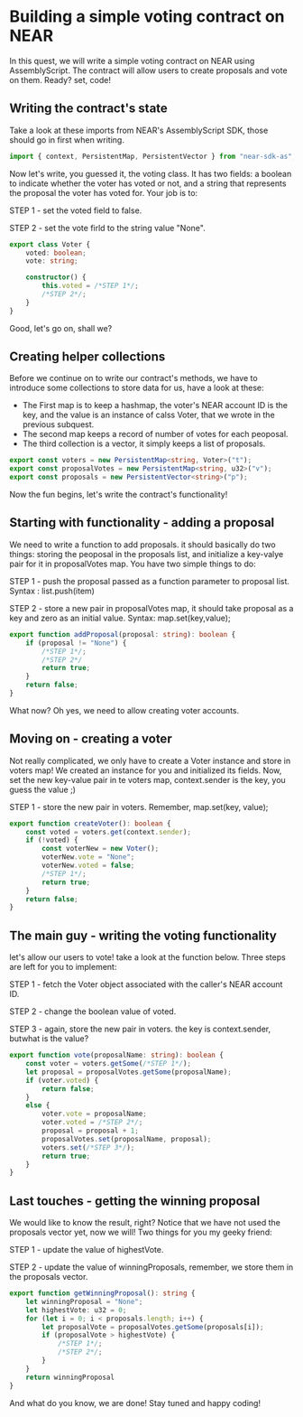 # Building a simple voting contract on NEAR
In this quest, we will write a simple voting contract on NEAR using AssemblyScript. The contract will allow users to create proposals and vote on them. Ready? set, code!

## Writing the contract's state
Take a look at these imports from NEAR's AssemblyScript SDK, those should go in first when writing.
```ts
import { context, PersistentMap, PersistentVector } from "near-sdk-as";
```
Now let's write, you guessed it, the voting class. It has two fields: a boolean to indicate whether the voter has voted or not, and a string that represents the proposal the voter has voted for.
Your job is to:

STEP 1 - set the voted field to false.

STEP 2 - set the vote firld to the string value "None".
```ts
export class Voter {
    voted: boolean;  
    vote: string;   

    constructor() {
        this.voted = /*STEP 1*/;
        /*STEP 2*/;
    }
}
```
Good, let's go on, shall we?

## Creating helper collections
Before we continue on to write our contract's methods, we have to introduce some collections to store data for us, have a look at these:
 - The First map is to keep a hashmap, the voter's NEAR account ID is the key, and the value is an instance of calss Voter, that we wrote in the previous subquest.
 - The second map keeps a record of number of votes for each peoposal.
 - The third collection is a vector, it simply keeps a list of proposals.
```ts
export const voters = new PersistentMap<string, Voter>("t");
export const proposalVotes = new PersistentMap<string, u32>("v");
export const proposals = new PersistentVector<string>("p");
```
Now the fun begins, let's write the contract's functionality!

## Starting with functionality - adding a proposal
We need to write a function to add proposals. it should basically do two things: storing the peoposal in the proposals list, and initialize a key-valye pair for it in proposalVotes map. You have two simple things to do:

STEP 1 - push the proposal passed as a function parameter to proposal list. Syntax : list.push(item)

STEP 2 - store a new pair in proposalVotes map, it should take proposal as a key and zero as an initial value. Syntax: map.set(key,value);
```ts
export function addProposal(proposal: string): boolean {
    if (proposal != "None") {
        /*STEP 1*/;
        /*STEP 2*/
        return true;
    }
    return false;
}
```
What now? Oh yes, we need to allow creating voter accounts.

## Moving on - creating a voter
Not really complicated, we only have to create a Voter instance and store in voters map! We created an instance for you and initialized its fields. Now, set the new key-value pair in te voters map, context.sender is the key, you guess the value ;)

STEP 1 - store the new pair in voters. Remember, map.set(key, value);
```ts
export function createVoter(): boolean {
    const voted = voters.get(context.sender);
    if (!voted) {
        const voterNew = new Voter();
        voterNew.vote = "None";
        voterNew.voted = false;
        /*STEP 1*/;
        return true;
    }
    return false;
}
```
## The main guy - writing the voting functionality
let's allow our users to vote! take a look at the function below.
Three steps are left for you to implement:

STEP 1 - fetch the Voter object associated with the caller's NEAR account ID.

STEP 2 - change the boolean value of voted.

STEP 3 - again, store the new pair in voters. the key is context.sender, butwhat is the value?
```ts
export function vote(proposalName: string): boolean {
    const voter = voters.getSome(/*STEP 1*/);
    let proposal = proposalVotes.getSome(proposalName);
    if (voter.voted) {
        return false;
    }
    else {
        voter.vote = proposalName;
        voter.voted = /*STEP 2*/;
        proposal = proposal + 1;
        proposalVotes.set(proposalName, proposal);
        voters.set(/*STEP 3*/);
        return true;
    }
}
```

## Last touches - getting the winning proposal
We would like to know the result, right? Notice that we have not used the proposals vector yet, now we will!
Two things for you my geeky friend:

STEP 1 - update the value of highestVote.

STEP 2 - update the value of winningProposals, remember, we store them in the proposals vector.
```ts
export function getWinningProposal(): string {
    let winningProposal = "None";
    let highestVote: u32 = 0;
    for (let i = 0; i < proposals.length; i++) {
        let proposalVote = proposalVotes.getSome(proposals[i]);
        if (proposalVote > highestVote) {
            /*STEP 1*/;
            /*STEP 2*/;
        }
    }
    return winningProposal
}
```
And what do you know, we are done!
Stay tuned and happy coding!
